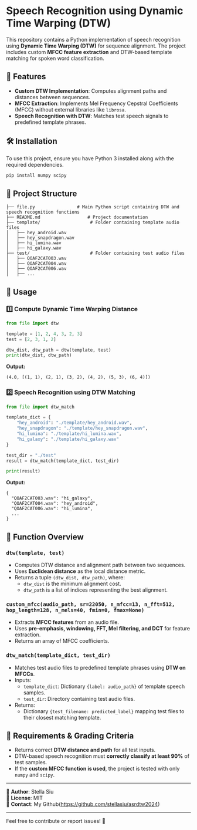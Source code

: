 # Speech Recognition using Dynamic Time Warping (DTW)

This repository contains a Python implementation of speech recognition using **Dynamic Time Warping (DTW)** for sequence alignment. The project includes custom **MFCC feature extraction** and DTW-based template matching for spoken word classification.

## 📌 Features
- **Custom DTW Implementation**: Computes alignment paths and distances between sequences.
- **MFCC Extraction**: Implements Mel Frequency Cepstral Coefficients (MFCC) without external libraries like `librosa`.
- **Speech Recognition with DTW**: Matches test speech signals to predefined template phrases.

## 🛠 Installation
To use this project, ensure you have Python 3 installed along with the required dependencies.

```bash
pip install numpy scipy
```

## 📂 Project Structure
```
├── file.py                # Main Python script containing DTW and speech recognition functions
├── README.md                  # Project documentation
├── template/                   # Folder containing template audio files
│   ├── hey_android.wav
│   ├── hey_snapdragon.wav
│   ├── hi_lumina.wav
│   ├── hi_galaxy.wav
├── test/                       # Folder containing test audio files
│   ├── QOAF2CAT003.wav
│   ├── QOAF2CAT004.wav
│   ├── QOAF2CAT006.wav
│   ├── ...
```

## 🔧 Usage
### 1️⃣ Compute Dynamic Time Warping Distance
```python
from file import dtw

template = [1, 2, 4, 3, 2, 3]
test = [2, 3, 1, 2]

dtw_dist, dtw_path = dtw(template, test)
print(dtw_dist, dtw_path)
```
**Output:**
```
(4.0, [(1, 1), (2, 1), (3, 2), (4, 2), (5, 3), (6, 4)])
```

### 2️⃣ Speech Recognition using DTW Matching
```python
from file import dtw_match

template_dict = {
    "hey_android": "./template/hey_android.wav",
    "hey_snapdragon": "./template/hey_snapdragon.wav",
    "hi_lumina": "./template/hi_lumina.wav",
    "hi_galaxy": "./template/hi_galaxy.wav"
}

test_dir = "./test"
result = dtw_match(template_dict, test_dir)

print(result)
```
**Output:**
```
{
  "QOAF2CAT003.wav": "hi_galaxy",
  "QOAF2CAT004.wav": "hey_android",
  "QOAF2CAT006.wav": "hi_lumina",
  ...
}
```

## 📜 Function Overview
### `dtw(template, test)`
- Computes DTW distance and alignment path between two sequences.
- Uses **Euclidean distance** as the local distance metric.
- Returns a tuple `(dtw_dist, dtw_path)`, where:
  - `dtw_dist` is the minimum alignment cost.
  - `dtw_path` is a list of indices representing the best alignment.

### `custom_mfcc(audio_path, sr=22050, n_mfcc=13, n_fft=512, hop_length=128, n_mels=40, fmin=0, fmax=None)`
- Extracts **MFCC features** from an audio file.
- Uses **pre-emphasis, windowing, FFT, Mel filtering, and DCT** for feature extraction.
- Returns an array of MFCC coefficients.

### `dtw_match(template_dict, test_dir)`
- Matches test audio files to predefined template phrases using **DTW on MFCCs**.
- Inputs:
  - `template_dict`: Dictionary `{label: audio_path}` of template speech samples.
  - `test_dir`: Directory containing test audio files.
- Returns:
  - Dictionary `{test_filename: predicted_label}` mapping test files to their closest matching template.

## 🎯 Requirements & Grading Criteria
- Returns correct **DTW distance and path** for all test inputs.
- DTW-based speech recognition must **correctly classify at least 90%** of test samples.
- If the **custom MFCC function is used**, the project is tested with only `numpy` and `scipy`.


---

🔹 **Author**: Stella Siu  
🔹 **License**: MIT  
🔹 **Contact**: My Github(https://github.com/stellasiu/asrdtw2024)  

---
Feel free to contribute or report issues! 🚀
